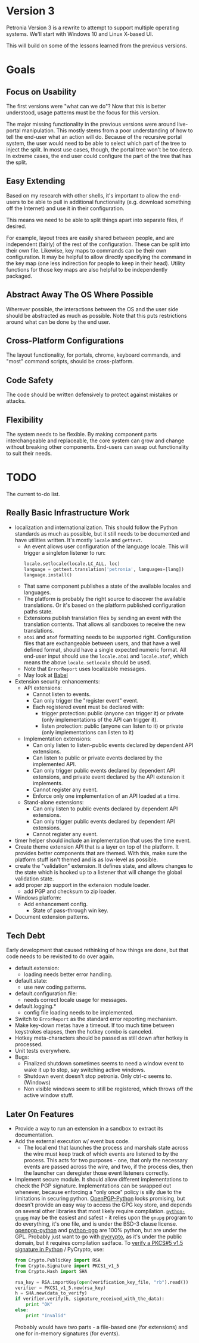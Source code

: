 # Version 3

Petronia Version 3 is a rewrite to attempt to support multiple operating systems.  We'll start with Windows 10 and Linux X-based UI.

This will build on some of the lessons learned from the previous versions.


# Goals

## Focus on Usability

The first versions were "what can we do"?  Now that this is better understood, usage patterns must be the focus for this version.

The major missing functionality in the previous versions were around live-portal manipulation.  This mostly stems from a poor understanding of how to tell the end-user what an action will do.  Because of the recursive portal system, the user would need to be able to select which part of the tree to inject the split.  In most use cases, though, the portal tree won't be too deep.  In extreme cases, the end user could configure the part of the tree that has the split.

## Easy Extending

Based on my research with other shells, it's important to allow the end-users to be able to pull in additional functionality (e.g. download something off the Internet) and use it in their configuration.

This means we need to be able to split things apart into separate files, if desired.

For example, layout trees are easily shared between people, and are independent (fairly) of the rest of the configuration.  These can be split into their own file.  Likewise, key maps to commands can be their own configuration.  It may be helpful to allow directly specifying the command in the key map (one less indirection for people to keep in their head).  Utility functions for those key maps are also helpful to be independently packaged.

## Abstract Away The OS Where Possible

Wherever possible, the interactions between the OS and the user side should be abstracted as much as possible.  Note that this puts restrictions around what can be done by the end user.

## Cross-Platform Configurations

The layout functionality, for portals, chrome, keyboard commands, and "most" command scripts, should be cross-platform.

## Code Safety

The code should be written defensively to protect against mistakes or attacks.

## Flexibility

The system needs to be flexible.  By making component parts interchangeable and replaceable, the core system can grow and change without breaking other components.  End-users can swap out functionality to suit their needs.

# TODO

The current to-do list.

## Really Basic Infrastructure Work

* localization and internationalization.  This should follow the Python standards as much as possible, but it still needs to be documented and have utilities written.  It's mostly `locale` and `gettext`.
    * An event allows user configuration of the language locale.  This will trigger a singleton listener to run:
      ```python
      locale.setlocale(locale.LC_ALL, loc)
      language = gettext.translation('petronia', languages=[lang])
      language.install()
      ```
    * That same component publishes a state of the available locales and languages.
    * The platform is probably the right source to discover the available translations.  Or it's based on the platform published configuration paths state.
    * Extensions publish translation files by sending an event with the translation contents.  That allows all sandboxes to receive the new translations.
    * `atoi` and `atof` formatting needs to be supported right.  Configuration files that are exchangeable between users, and that have a well defined format, should have a single expected numeric format.  All end-user input should use the `locale.atoi` and `locale.atof`, which means the above `locale.setlocale` should be used.
    * Note that `ErrorReport` uses localizable messages.
    * May look at [Babel](http://babel.pocoo.org/en/latest/)
* Extension security enhancements:
    * API extensions:
        * Cannot listen to events.
        * Can only trigger the "register event" event.
        * Each registered event must be declared with:
            * trigger protection: public (anyone can trigger it) or private (only implementations of the API can trigger it).
            * listen protection: public (anyone can listen to it) or private (only implementations can listen to it)
    * Implementation extensions:
        * Can only listen to listen-public events declared by dependent API extensions.
        * Can listen to public or private events declared by the implemented API.
        * Can only trigger public events declared by dependent API extensions, and private event declared by the API extension it implements.
        * Cannot register any event.
        * Enforce only one implementation of an API loaded at a time.
    * Stand-alone extensions:
        * Can only listen to public events declared by dependent API extensions.
        * Can only trigger public events declared by dependent API extensions.
        * Cannot register any event.
* timer helper should include an implementation that uses the time event.
* Create theme extension API that is a layer on top of the platform.  It provides better components that are themed.  With this, make sure the platform stuff isn't themed and is as low-level as possible.
* create the "validation" extension.  It defines state, and allows changes to the state which is hooked up to a listener that will change the global validation state.
* add proper zip support in the extension module loader.
    * add PGP and checksum to zip loader.
* Windows platform:
    * Add enhancement config.
        * State of pass-through win key.
* Document extension patterns.


## Tech Debt

Early development that caused rethinking of how things are done, but that code needs to be revisited to do over again.

* default.extension:
    * loading needs better error handling.
* default.state:
    * use new coding patterns.
* default.configuration.file:
    * needs correct locale usage for messages.
* default.logging.*
    * config file loading needs to be implemented.
* Switch to `ErrorReport` as the standard error reporting mechanism.
* Make key-down metas have a timeout.  If too much time between keystrokes elapses, then the hotkey combo is canceled.
* Hotkey meta-characters should be passed as still down after hotkey is processed.
* Unit tests everywhere.
* Bugs:
    * Finalized shutdown sometimes seems to need a window event to wake it up to stop, say switching active windows.
    * Shutdown event doesn't stop petronia.  Only ctrl-c seems to. (Windows)
    * Non visible windows seem to still be registered, which throws off the active window stuff. 


## Later On Features

* Provide a way to run an extension in a sandbox to extract its documentation. 
* Add the external execution w/ event bus code.
    * The local end that launches the process and marshals state across the wire must keep track of which events are listened to by the process.  This acts for two purposes - one, that only the necessary events are passed across the wire, and two, if the process dies, then the launcher can deregister those event listeners correctly.
* Implement secure module.  It should allow different implementations to check the PGP signature.  Implementations can be swapped out whenever, because enforcing a "only once" policy is silly due to the limitations in securing python.  [OpenPGP-Python](https://github.com/singpolyma/OpenPGP-Python) looks promising, but doesn't provide an easy way to access the GPG key store, and depends on several other libraries that most likely require compilation.  [`python-gnupg`](https://pythonhosted.org/python-gnupg/) may be the easiest and safest - it relies upon the `gnupg` program to do everything, it's one file, and is under the BSD-3 clause license.  [openpgp-python](https://github.com/diafygi/openpgp-python) and [python-pgp](https://github.com/mitchellrj/python-pgp) are 100% python, but are under the GPL.  Probably just want to go with [pycrypto](https://github.com/dlitz/pycrypto), as it's under the public domain, but it requires compilation sadface.  To [verify a PKCS#5 v1.5 signature in Python](https://stackoverflow.com/a/19551810/4580538) / PyCrypto, use:
    ```python
    from Crypto.PublicKey import RSA
    from Crypto.Signature import PKCS1_v1_5
    from Crypto.Hash import SHA

    rsa_key = RSA.importKey(open(verification_key_file, "rb").read())
    verifier = PKCS1_v1_5.new(rsa_key)
    h = SHA.new(data_to_verify)
    if verifier.verify(h, signature_received_with_the_data):
        print "OK"
    else:
        print "Invalid"
    ```
    Probably would have two parts - a file-based one (for extensions) and one for in-memory signatures (for events).
